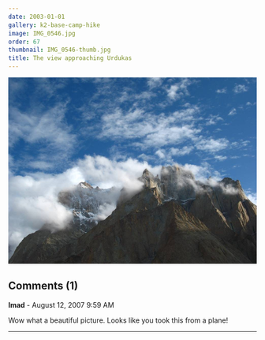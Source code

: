 ```yaml
---
date: 2003-01-01
gallery: k2-base-camp-hike
image: IMG_0546.jpg
order: 67
thumbnail: IMG_0546-thumb.jpg
title: The view approaching Urdukas
---
```


![The view approaching Urdukas](./IMG_0546.jpg)

<div id="comments">

## Comments (1)

**Imad** - August 12, 2007  9:59 AM

Wow what a beautiful picture. Looks like you took this from a plane!

---

</div>